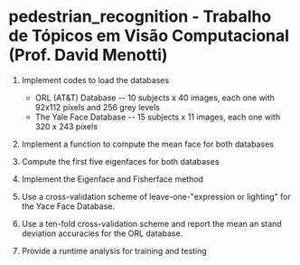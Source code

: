 # pedestrian_recognition - Trabalho de Tópicos em Visão Computacional (Prof. David Menotti)

1. Implement codes to load the databases
   - ORL (AT&T) Database -- 10 subjects x 40 images, each one with 92x112 pixels and 256 grey levels
   - The Yale Face Database -- 15 subjects x 11 images, each one with 320 x 243 pixels
   
   
2. Implement a function to compute the mean face for both databases
3. Compute the first five eigenfaces for both databases
4. Implement the Eigenface and Fisherface method
5. Use a cross-validation scheme of leave-one-"expression or lighting" for the Yace Face Database.
6. Use a ten-fold cross-validation scheme and report the mean an stand deviation accuracies for the ORL database.
7. Provide a runtime analysis for training and testing
